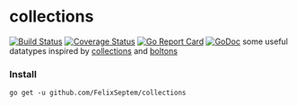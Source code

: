 # collections
[![Build Status](https://www.travis-ci.org/FelixSeptem/collections.svg?branch=master)](https://www.travis-ci.org/FelixSeptem/collections)
[![Coverage Status](https://coveralls.io/repos/github/FelixSeptem/collections/badge.svg?branch=master)](https://coveralls.io/github/FelixSeptem/collections?branch=master)
[![Go Report Card](https://goreportcard.com/badge/github.com/FelixSeptem/collections)](https://goreportcard.com/report/github.com/FelixSeptem/collections)
[![GoDoc](http://godoc.org/github.com/FelixSeptem/collections?status.svg)](http://godoc.org/github.com/FelixSeptem/collections)
some useful datatypes inspired by [collections](https://docs.python.org/2/library/collections.html) and [boltons](https://github.com/mahmoud/boltons)
### Install
```shell
go get -u github.com/FelixSeptem/collections
```